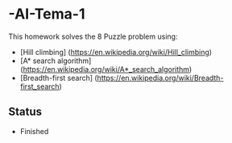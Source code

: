 # -AI-Tema-1
This homework solves the 8 Puzzle problem using:
- [Hill climbing] (https://en.wikipedia.org/wiki/Hill_climbing)
- [A* search algorithm] (https://en.wikipedia.org/wiki/A*_search_algorithm) 
- [Breadth-first search] (https://en.wikipedia.org/wiki/Breadth-first_search)

## Status
- Finished

